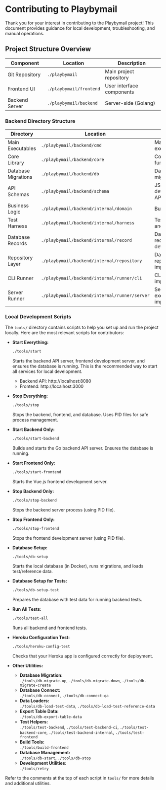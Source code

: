 # Contributing to Playbymail

Thank you for your interest in contributing to the Playbymail project! This document provides guidance for local development, troubleshooting, and manual operations.

## Project Structure Overview

| Component | Location | Description |
|-----------|----------|-------------|
| Git Repository | `./playbymail` | Main project repository |
| Frontend UI | `./playbymail/frontend` | User interface components |
| Backend Server | `./playbymail/backend` | Server-side (Golang) |

### Backend Directory Structure

| Directory | Location | Purpose |
|-----------|----------|---------|
| Main Executables | `./playbymail/backend/cmd` | Main executables |
| Core Library | `./playbymail/backend/core` | Core library functions |
| Database Migrations | `./playbymail/backend/db` | Database migrations files |
| API Schemas | `./playbymail/backend/schema` | JSON schema definitions for API endpoints |
| Business Logic | `./playbymail/backend/internal/domain` | Business rules |
| Test Harness | `./playbymail/backend/internal/harness` | Test data setup and teardown |
| Database Records | `./playbymail/backend/internal/record` | Database record definitions |
| Repository Layer | `./playbymail/backend/internal/repository` | Database repository implementations |
| CLI Runner | `./playbymail/backend/internal/runner/cli` | CLI executable implementation |
| Server Runner | `./playbymail/backend/internal/runner/server` | Server executable implementation |

### Local Development Scripts

The `tools/` directory contains scripts to help you set up and run the project locally. Here are the most relevant scripts for contributors:

- **Start Everything:**

  ```sh
  ./tools/start
  ```

  Starts the backend API server, frontend development server, and ensures the database is running. This is the recommended way to start all services for local development.  
  - Backend API: http://localhost:8080  
  - Frontend: http://localhost:3000

- **Stop Everything:**

  ```sh
  ./tools/stop
  ```

  Stops the backend, frontend, and database. Uses PID files for safe process management.

- **Start Backend Only:**

  ```sh
  ./tools/start-backend
  ```

  Builds and starts the Go backend API server. Ensures the database is running.

- **Start Frontend Only:**

  ```sh
  ./tools/start-frontend
  ```

  Starts the Vue.js frontend development server.

- **Stop Backend Only:**

  ```sh
  ./tools/stop-backend
  ```

  Stops the backend server process (using PID file).

- **Stop Frontend Only:**

  ```sh
  ./tools/stop-frontend
  ```

  Stops the frontend development server (using PID file).

- **Database Setup:**

  ```sh
  ./tools/db-setup
  ```

  Starts the local database (in Docker), runs migrations, and loads test/reference data.

- **Database Setup for Tests:**

  ```sh
  ./tools/db-setup-test
  ```

  Prepares the database with test data for running backend tests.

- **Run All Tests:**

  ```sh
  ./tools/test-all
  ```

  Runs all backend and frontend tests.

- **Heroku Configuration Test:**

  ```sh
  ./tools/heroku-config-test
  ```

  Checks that your Heroku app is configured correctly for deployment.

- **Other Utilities:**
  - **Database Migration:**  
    `./tools/db-migrate-up`, `./tools/db-migrate-down`, `./tools/db-migrate-create`
  - **Database Connect:**  
    `./tools/db-connect`, `./tools/db-connect-qa`
  - **Data Loaders:**  
    `./tools/db-load-test-data`, `./tools/db-load-test-reference-data`
  - **Export Table Data:**  
    `./tools/db-export-table-data`
  - **Test Helpers:**  
    `./tools/test-backend`, `./tools/test-backend-ci`, `./tools/test-backend-core`, `./tools/test-backend-internal`, `./tools/test-frontend`
  - **Build Tools:**  
    `./tools/build-frontend`
  - **Database Management:**  
    `./tools/db-start`, `./tools/db-stop`
  - **Development Utilities:**  
    `./tools/retry`

Refer to the comments at the top of each script in `tools/` for more details and additional utilities.
